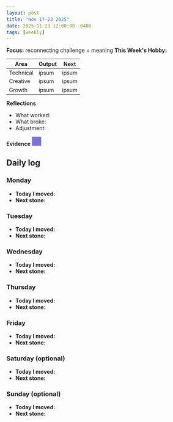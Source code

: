 ```yaml
---
layout: post
title: "Nov 17–23 2025"
date: 2025-11-23 12:00:00 -0400
tags: [weekly]
---
```



**Focus:** reconnecting challenge + meaning
**This Week's Hobby:** 


| Area      | Output | Next  |
| --------- | ------ | ----- |
| Technical | ipsum  | ipsum |
| Creative  | ipsum  | ipsum |
| Growth    | ipsum  | ipsum |

**Reflections**

- What worked: 
- What broke: 
- Adjustment: 

**Evidence**
![moss sketch](/assets/images/moss-sketch.jpg)

## Daily log

### Monday

- **Today I moved:** 
- **Next stone:** 

### Tuesday

- **Today I moved:** 
- **Next stone:** 

### Wednesday

- **Today I moved:** 
- **Next stone:** 

### Thursday

- **Today I moved:** 
- **Next stone:** 

### Friday

- **Today I moved:** 
- **Next stone:** 

### Saturday (optional)

- **Today I moved:** 
- **Next stone:** 

### Sunday (optional)

- **Today I moved:** 
- **Next stone:** 
